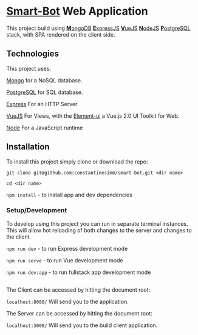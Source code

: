 # [**Smart-Bot**](https://smart-bot.com/) Web Application

This project build using [**M**ongoDB](https://www.mongodb.com/) [**E**xpressJS](https://expressjs.com/) [**V**ueJS](https://vuejs.org/) [**N**odeJS](https://nodejs.org/en/) [**P**ostgreSQL](https://www.postgresql.org/) stack, with SPA rendered on the client side.


## Technologies
This project uses:

[Mongo](https://www.mongodb.com/) for a NoSQL database.

[PostgreSQL](https://www.postgresql.org/) for SQL database.

[Express](https://expressjs.com/) For an HTTP Server

[VueJS](https://vuejs.org/) For Views, with the [Element-ui](https://element.eleme.io/) a Vue.js 2.0 UI Toolkit for Web.

[Node](https://nodejs.org/en/) For a JavaScript runtime

## Installation

To install this project simply clone or download the repo:

`git clone git@github.com:constantinesimm/smart-bot.git <dir name>`

`cd <dir name>`

`npm install` - to install app and dev dependencies

### Setup/Development

To develop using this project you can run in separate terminal instances. This will allow hot reloading of both changes to the server and changes to the client.

`npm run dev` - to run Express development mode

`npm run serve` - to run Vue development mode

`npm run dev:app` - to run fullstack app development mode

##

The Client can be accessed by hitting the document root:

`localhost:8080/` Will send you to the application.

The Server can be accessed by hitting the document root:

`localhost:3000/` Will send you to the build client application.
